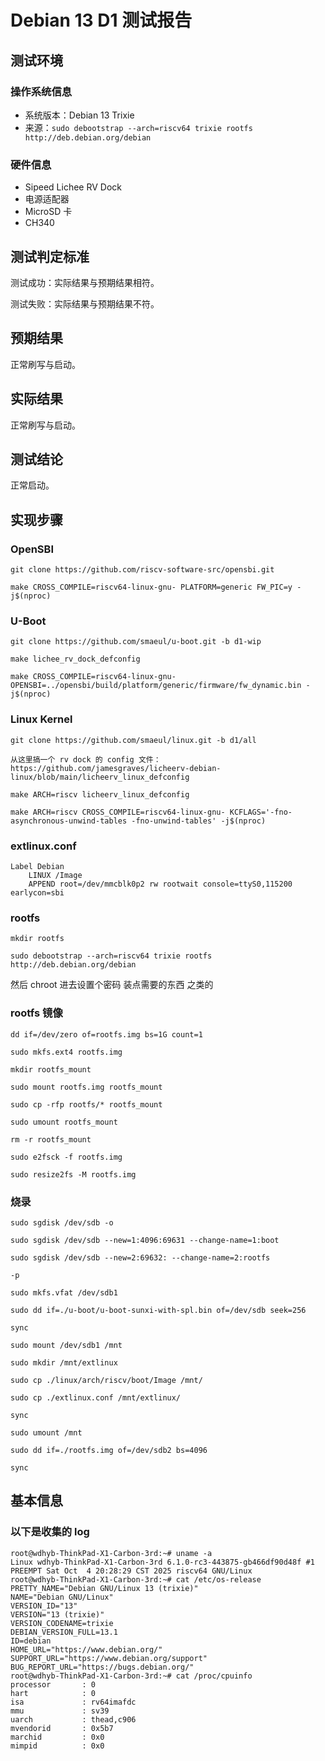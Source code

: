 # Debian 13 D1 测试报告

## 测试环境

### 操作系统信息

- 系统版本：Debian 13 Trixie
- 来源：`sudo debootstrap --arch=riscv64 trixie rootfs http://deb.debian.org/debian`

### 硬件信息

- Sipeed Lichee RV Dock
- 电源适配器
- MicroSD 卡
- CH340

## 测试判定标准

测试成功：实际结果与预期结果相符。

测试失败：实际结果与预期结果不符。

## 预期结果

正常刷写与启动。

## 实际结果

正常刷写与启动。

## 测试结论

正常启动。

## 实现步骤

### OpenSBI

```
git clone https://github.com/riscv-software-src/opensbi.git

make CROSS_COMPILE=riscv64-linux-gnu- PLATFORM=generic FW_PIC=y -j$(nproc)
```


### U-Boot

```
git clone https://github.com/smaeul/u-boot.git -b d1-wip

make lichee_rv_dock_defconfig

make CROSS_COMPILE=riscv64-linux-gnu- OPENSBI=../opensbi/build/platform/generic/firmware/fw_dynamic.bin -j$(nproc)
```

### Linux Kernel

```
git clone https://github.com/smaeul/linux.git -b d1/all

从这里搞一个 rv dock 的 config 文件：https://github.com/jamesgraves/licheerv-debian-linux/blob/main/licheerv_linux_defconfig

make ARCH=riscv licheerv_linux_defconfig

make ARCH=riscv CROSS_COMPILE=riscv64-linux-gnu- KCFLAGS='-fno-asynchronous-unwind-tables -fno-unwind-tables' -j$(nproc)

```

### extlinux.conf

```
Label Debian
	LINUX /Image
	APPEND root=/dev/mmcblk0p2 rw rootwait console=ttyS0,115200 earlycon=sbi
```

### rootfs

```
mkdir rootfs

sudo debootstrap --arch=riscv64 trixie rootfs http://deb.debian.org/debian
```

然后 chroot 进去设置个密码 装点需要的东西 之类的

### rootfs 镜像

```
dd if=/dev/zero of=rootfs.img bs=1G count=1

sudo mkfs.ext4 rootfs.img

mkdir rootfs_mount

sudo mount rootfs.img rootfs_mount

sudo cp -rfp rootfs/* rootfs_mount

sudo umount rootfs_mount

rm -r rootfs_mount

sudo e2fsck -f rootfs.img

sudo resize2fs -M rootfs.img
```

### 烧录

```
sudo sgdisk /dev/sdb -o 

sudo sgdisk /dev/sdb --new=1:4096:69631 --change-name=1:boot 

sudo sgdisk /dev/sdb --new=2:69632: --change-name=2:rootfs 

-p

sudo mkfs.vfat /dev/sdb1

sudo dd if=./u-boot/u-boot-sunxi-with-spl.bin of=/dev/sdb seek=256

sync

sudo mount /dev/sdb1 /mnt

sudo mkdir /mnt/extlinux

sudo cp ./linux/arch/riscv/boot/Image /mnt/

sudo cp ./extlinux.conf /mnt/extlinux/

sync

sudo umount /mnt

sudo dd if=./rootfs.img of=/dev/sdb2 bs=4096

sync
```

## 基本信息

### 以下是收集的 log

```
root@wdhyb-ThinkPad-X1-Carbon-3rd:~# uname -a
Linux wdhyb-ThinkPad-X1-Carbon-3rd 6.1.0-rc3-443875-gb466df90d48f #1 PREEMPT Sat Oct  4 20:28:29 CST 2025 riscv64 GNU/Linux
root@wdhyb-ThinkPad-X1-Carbon-3rd:~# cat /etc/os-release
PRETTY_NAME="Debian GNU/Linux 13 (trixie)"
NAME="Debian GNU/Linux"
VERSION_ID="13"
VERSION="13 (trixie)"
VERSION_CODENAME=trixie
DEBIAN_VERSION_FULL=13.1
ID=debian
HOME_URL="https://www.debian.org/"
SUPPORT_URL="https://www.debian.org/support"
BUG_REPORT_URL="https://bugs.debian.org/"
root@wdhyb-ThinkPad-X1-Carbon-3rd:~# cat /proc/cpuinfo
processor       : 0
hart            : 0
isa             : rv64imafdc
mmu             : sv39
uarch           : thead,c906
mvendorid       : 0x5b7
marchid         : 0x0
mimpid          : 0x0
```


